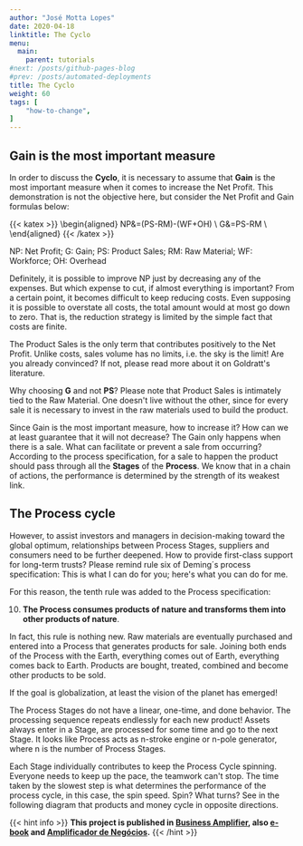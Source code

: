 ```yaml
---
author: "José Motta Lopes"
date: 2020-04-18
linktitle: The Cyclo
menu:
  main:
    parent: tutorials
#next: /posts/github-pages-blog
#prev: /posts/automated-deployments
title: The Cyclo
weight: 60
tags: [
    "how-to-change",
]
---
```


## Gain is the most important measure

In order to discuss the **Cyclo**, it is necessary to assume that **Gain** is the most important measure when it comes to increase the Net Profit. This demonstration is not the objective here, but consider the Net Profit and Gain formulas below:

{{< katex >}}
\begin{aligned}
   NP&=(PS-RM)-(WF+OH) \\
   G&=PS-RM \\
\end{aligned}
{{< /katex >}}

NP: Net Profit; G: Gain; PS: Product Sales; RM: Raw Material; WF: Workforce; OH: Overhead

Definitely, it is possible to improve NP just by decreasing any of the expenses. But which expense to cut, if almost everything is important? From a certain point, it becomes difficult to keep reducing costs. Even supposing it is possible to overstate all costs, the total amount would at most go down to zero. That is, the reduction strategy is limited by the simple fact that costs are finite.

The Product Sales is the only term that contributes positively to the Net Profit. Unlike costs, sales volume has no limits, i.e. the sky is the limit! Are you already convinced? If not, please read more about it on Goldratt's literature.

Why choosing **G** and not **PS**? Please note that Product Sales is intimately tied to the Raw Material. One doesn't live without the other, since for every sale it is necessary to invest in the raw materials used to build the product.

Since Gain is the most important measure, how to increase it? How can we at least guarantee that it will not decrease? The Gain only happens when there is a sale. What can facilitate or prevent a sale from occurring? According to the process specification, for a sale to happen the product should pass through all the **Stages** of the **Process**. We know that in a chain of actions, the performance is determined by the strength of its weakest link.

## The Process cycle

However, to assist investors and managers in decision-making toward the global optimum, relationships between Process Stages, suppliers and consumers need to be further deepened. How to provide first-class support for long-term trusts? Please remind rule six of Deming´s process specification: This is what I can do for you; here's what you can do for me.

For this reason, the tenth rule was added to the Process specification:

10. **The Process consumes products of nature and transforms them into other products of nature**.

In fact, this rule is nothing new. Raw materials are eventually purchased
and entered into a Process that generates products for sale. Joining both
ends of the Process with the Earth, everything comes out of Earth,
everything comes back to Earth. Products are bought, treated, combined
and become other products to be sold.

If the goal is globalization, at least the vision of the planet has emerged!

The Process Stages do not have a linear, one-time, and done behavior. The processing sequence repeats endlessly for each new product! Assets always enter in a Stage, are processed for some time and go to the next Stage. It looks like Process acts as n-stroke engine or n-pole generator, where n is the number of Process Stages.

Each Stage individually contributes to keep the Process Cycle spinning. Everyone needs to keep up the pace, the teamwork can't stop. The time taken by the slowest step is what determines the performance of the process cycle, in this case, the spin speed. Spin? What turns? See in the following diagram that products and money cycle in
opposite directions.

{{< hint info >}}
**This project is published in [Business Amplifier](https://www.amazon.com/Business-Amplifier-M-Sc-Motta-Lopes/dp/B083XGK14Q), also [e-book](https://www.amazon.com/Business-Amplifier-Jose-Motta-Lopes-ebook-dp-B086L6V6QY/dp/B086L6V6QY/) and [Amplificador de Negócios](https://www.amazon.com/M-Sc-Jose-Motta-Lopes/dp/8592301009).**
{{< /hint >}}
